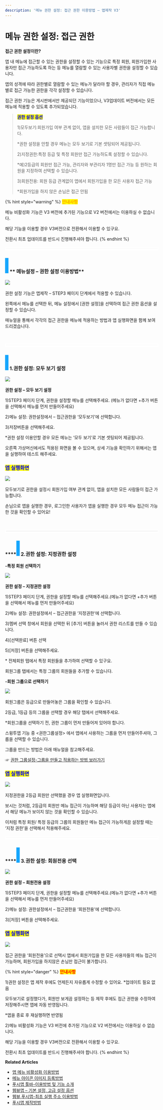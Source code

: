 ```yaml
---
description: '메뉴 권한 설정: 접근 권한 이용방법 – 앱제작 V3'
---
```


# 메뉴 권한 설정: 접근 권한

**접근 권한 설정이란?**

앱 내 메뉴에 접근할 수 있는 권한을 설정할 수 있는 기능으로 특정 회원, 회원가입한 사용자만 접근 가능하도록 하는 등 메뉴를 열람할 수 있는 사용자별 권한을 설정할 수 있습니다.

앱의 성격에 따라 권한별로 열람할 수 있는 메뉴가 달라야 할 경우, 관리자가 직접 메뉴별로 접근 가능한 권한을 각각 설정할 수 있습니다.

접근 권한 기능은 게시판에서만 제공되던 기능이었으나, V3업데이트 버전에서는 모든 메뉴에 적용할 수 있도록 추가되었습니다.

> <mark style="color:blue;">**권한 설정 옵션**</mark>
>
> 1\)모두보기:회원가입 여부 관계 없이, 앱을 설치한 모든 사람들이 접근 가능합니다.
>
> \*권한 설정을 안할 경우 메뉴는 모두 보기로 기본 셋팅되어 제공됩니다.
>
> 2\)지정권한:특정 등급 및 특정 회원만 접근 가능하도록 설정할 수 있습니다.
>
> \*예)2등급의 회원만 접근 가능, 관리자와 부관리자 1명만 접근 가능 등 원하는 회원을 지정하여 선택할 수 있습니다.
>
> 3\)회원전용: 회원 등급 관계없이 앱에서 회원가입을 한 모든 사용자 접근 가능
>
> \*회원가입을 하지 않은 손님은 접근 안됨



{% hint style="warning" %}
<mark style="color:orange;">**안내사항**</mark>

메뉴 비활성화 기능은 V3 버전에 추가된 기능으로 V2 버전에서는 이용하실 수 없습니다.

해당 기능을 이용할 경우 V3버전으로 전환해서 이용할 수 있구요.&#x20;

전환시 최초 업데이트를 반드시 진행해주셔야 합니다.
{% endhint %}

![](../../../.gitbook/assets/수평성.PNG)

### ****<img src="../../../.gitbook/assets/image (2) (1).png" alt="" data-size="original"> <mark style="color:red;">****</mark>** 메뉴설정 – 권한 설정 이용방법**

![](https://wp.swing2app.co.kr/wp-content/uploads/2022/06/%EA%B6%8C%ED%95%9C%EC%84%A4%EC%A0%95.png)

권한 설정 기능은 앱제작 – STEP3 페이지 단계에서 적용할 수 있습니다.

왼쪽에서 메뉴를 선택한 뒤, 메뉴 설정에서 \[권한 설정]을 선택하여 접근 권한 옵션을 설정할 수 있습니다.

매뉴얼을 통해서 각각의 접근 권한을 메뉴에 적용하는 방법과 앱 실행화면을 함께 보여드리겠습니다.

​

![](../../../.gitbook/assets/수평성.PNG)

### ![](<../../../.gitbook/assets/image (2) (1).png>) 1.권한 설정: 모두 보기 설정

![](https://wp.swing2app.co.kr/wp-content/uploads/2022/06/%EA%B6%8C%ED%95%9C%EC%84%A4%EC%A0%951.png)

**권한 설정 – 모두 보기 설정**

1\)STEP3 페이지 단계, 권한을 설정할 메뉴를 선택해주세요. (메뉴가 없다면 +추가 버튼을 선택해서 메뉴를 먼저 만들어주세요)

2\)메뉴 설정: 권한설정에서 – 접근권한을 ‘모두보기’에 선택합니다.

3\)저장버튼을 선택해주세요.

\*권한 설정 이용안할 경우 모든 메뉴는 ‘모두 보기’로 기본 셋팅되어 제공됩니다.

오른쪽 가상머신에서도 적용된 화면을 볼 수 있으며, 상세 기능을 확인하기 위해서는 앱을 실행하여 테스트 해주세요.



### <mark style="color:blue;">**앱 실행화면**</mark>

![](https://wp.swing2app.co.kr/wp-content/uploads/2022/06/%EA%B6%8C%ED%95%9C%EC%84%A4%EC%A0%954\_886.png)

모두보기로 권한을 설정시 회원가입 여부 관계 없이, 앱을 설치한 모든 사람들이 접근 가능합니다.

손님으로 앱을 실행한 경우, 로그인한 사용자가 앱을 실행한 경우 모두 메뉴 접근이 가능한 것을 확인할 수 있어요!

​

![](../../../.gitbook/assets/수평성.PNG)

### ****![](<../../../.gitbook/assets/image (2) (1).png>) **2.권한 설정: 지정권한 설정**

​**-특정 회원 선택하기**

![](https://wp.swing2app.co.kr/wp-content/uploads/2022/06/%EA%B6%8C%ED%95%9C%EC%84%A4%EC%A0%952.png)

**권한 설정 – 지정권한 설정**

1\)STEP3 페이지 단계, 권한을 설정할 메뉴를 선택해주세요.(메뉴가 없다면 +추가 버튼을 선택해서 메뉴를 먼저 만들어주세요)

2\)메뉴 설정: 권한설정에서 – 접근권한을 ‘지정권한‘에 선택합니다.

3\)멤버 선택 창에서 회원을 선택한 뒤 \[추가] 버튼을 눌러서 권한 리스트를 만들 수 있습니다.

4\)\[선택완료] 버튼 선택

5\)\[저장] 버튼을 선택해주세요.

\* 전체회원 탭에서 특정 회원들을 추가하여 선택할 수 있구요.

회원그룹 탭에서는 특정 그룹의 회원들을 추가할 수 있습니다.



**-회원 그룹으로 선택하기**

![](https://wp.swing2app.co.kr/wp-content/uploads/2022/06/%EA%B6%8C%ED%95%9C%EC%84%A4%EC%A0%952-1.png)

회원그룹은 등급으로 만들어놓은 그룹을 확인할 수 있습니다.

2등급, 1등급 등의 그룹을 선택할 경우 해당 탭에서 선택해주세요.

\*회원그룹을 선택하기 전, 권한 그룹이 먼저 만들어져 있어야 합니다.

스윙투앱 기능 중 <권한그룹설정> 에서 앱에서 사용하는 그룹을 먼저 만들어주셔야, 그룹을 선택할 수 있습니다.

그룹을 만드는 방법은 아래 매뉴얼을 참고해주세요.

☞ [권한 그룹설정-그룹을 만들고 적용하는 방법 보러가기](https://wp.swing2app.co.kr/documentation/appmanage/pushmember/member-group/)



### <mark style="color:blue;">**앱 실행화면**</mark>

![](https://wp.swing2app.co.kr/wp-content/uploads/2022/06/%EA%B6%8C%ED%95%9C%EC%84%A4%EC%A0%955\_886.png)

지정권한을 2등급 회원만 선택했을 경우 앱 실행화면입니다.

보시는 것처럼, 2등급의 회원만 메뉴 접근이 가능하며 해당 등급이 아닌 사용자는 앱에서 해당 메뉴가 보이지 않는 것을 확인할 수 있습니다.

이처럼 특정 회원/ 특정 등급의 그룹의 회원들만 메뉴 접근이 가능하게끔 설정할 때는 ‘지정 권한’을 선택해서 적용해주세요.



![](../../../.gitbook/assets/수평성.PNG)

### ****![](<../../../.gitbook/assets/image (2) (1).png>) **3.권한 설정: 회원전용 선택**

![](https://wp.swing2app.co.kr/wp-content/uploads/2022/06/%EA%B6%8C%ED%95%9C%EC%84%A4%EC%A0%953.png)

**권한 설정 – 회원전용 설정**

1\)STEP3 페이지 단계, 권한을 설정할 메뉴를 선택해주세요.(메뉴가 없다면 +추가 버튼을 선택해서 메뉴를 먼저 만들어주세요)

2\)메뉴 설정: 권한설정에서 – 접근권한을 ‘회원전용’에 선택합니다.

3\)\[저장] 버튼을 선택해주세요.



### <mark style="color:blue;">**앱 실행화면**</mark>

![](https://wp.swing2app.co.kr/wp-content/uploads/2022/06/%EA%B6%8C%ED%95%9C%EC%84%A4%EC%A0%956\_886.png)

접근 권한을 ‘회원전용’으로 선택시 앱에서 회원가입을 한 모든 사용자들의 메뉴 접근이 가능하며, 회원가입을 하지않은 손님만 접근이 불가합니다.



{% hint style="danger" %}
<mark style="color:red;">**안내사항**</mark>

1\)권한 설정은 앱 제작 후에도 언제든지 자유롭게 수정할 수 있어요. \*업데이트 필요 없음

모두보기로 설정했다가, 회원만 보게끔 설정하는 등 제작 후에도 접근 권한을 수정하여 저장해주시면 앱에 자동 반영됩니다.

\*앱을 종료 후 재실행하면 반영됨

2\)메뉴 비활성화 기능은 V3 버전에 추가된 기능으로 V2 버전에서는 이용하실 수 없습니다.

해당 기능을 이용할 경우 V3버전으로 전환해서 이용할 수 있구요.&#x20;

전환시 최초 업데이트를 반드시 진행해주셔야 합니다.
{% endhint %}



**Related Articles**

* [앱 메뉴 비활성화 이용방법](https://wp.swing2app.co.kr/documentation/v3manual/menu-hiding/)
* [메뉴 아이콘 이미지 등록방법](https://wp.swing2app.co.kr/documentation/v3manual/icon/)
* [푸시앱 툴바-이용방법 및 기능 소개](https://wp.swing2app.co.kr/documentation/v3manual/pushapp-toolbar/)
* [웹뷰앱 – 기본 설정, 고급 설정 옵션](https://wp.swing2app.co.kr/documentation/v3manual/webviewapp-options/)
* [웹뷰,푸시앱-최초 실행 주소 이용방법](https://wp.swing2app.co.kr/documentation/v3manual/firstrun-url/)
* [푸시앱 제작방법](https://wp.swing2app.co.kr/documentation/v3manual/push/)
